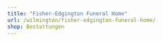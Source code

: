 ```yaml
---
title: "Fisher-Edgington Funeral Home"
url: /wilmington/fisher-edgington-funeral-home/
shop: Bestattungen
---
```


